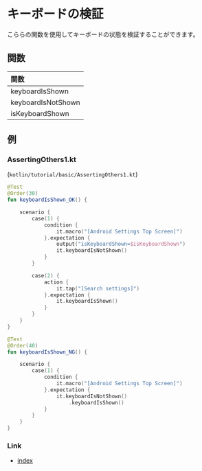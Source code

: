 # キーボードの検証

こららの関数を使用してキーボードの状態を検証することができます。

## 関数

| 関数                 |
|:-------------------|
| keyboardIsShown    |
| keyboardIsNotShown |
| isKeyboardShown    |

## 例

### AssertingOthers1.kt

(`kotlin/tutorial/basic/AssertingOthers1.kt`)

```kotlin
@Test
@Order(30)
fun keyboardIsShown_OK() {

    scenario {
        case(1) {
            condition {
                it.macro("[Android Settings Top Screen]")
            }.expectation {
                output("isKeyboardShown=$isKeyboardShown")
                it.keyboardIsNotShown()
            }
        }

        case(2) {
            action {
                it.tap("[Search settings]")
            }.expectation {
                it.keyboardIsShown()
            }
        }
    }
}

@Test
@Order(40)
fun keyboardIsShown_NG() {

    scenario {
        case(1) {
            condition {
                it.macro("[Android Settings Top Screen]")
            }.expectation {
                it.keyboardIsNotShown()
                    .keyboardIsShown()
            }
        }
    }
}
```

### Link

- [index](../../../index_ja.md)
